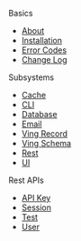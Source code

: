 Basics
 - [About](about.html)
 - [Installation](installation.html)
 - [Error Codes](error-codes.html)
 - [Change Log](change-log.html)

Subsystems
 - [Cache](cache.html)
 - [CLI](cli.html)
 - [Database](drizzle.html)
 - [Email](email.html)
 - [Ving Record](ving-record.html)
 - [Ving Schema](ving-schema.html)
 - [Rest](rest.html)
 - [UI](ui.html)

Rest APIs
 - [API Key](apikey.html)
 - [Session](session.html)
 - [Test](test.html)
 - [User](user.html)